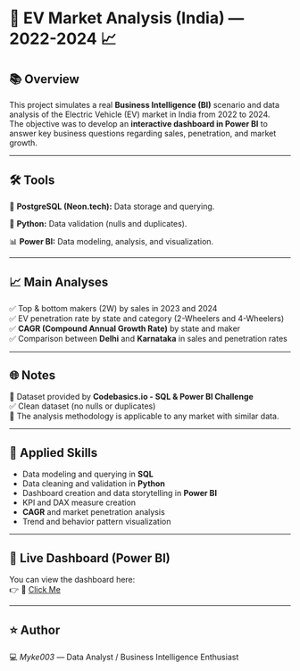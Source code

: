 # 🚗 EV Market Analysis (India) — 2022-2024 📈

## 📚 Overview

This project simulates a real **Business Intelligence (BI)** scenario and data analysis of the Electric Vehicle (EV) market in India from 2022 to 2024.  
The objective was to develop an **interactive dashboard in Power BI** to answer key business questions regarding sales, penetration, and market growth.

---

## 🛠 Tools

🐘 **PostgreSQL (Neon.tech):** Data storage and querying.

🐍 **Python:** Data validation (nulls and duplicates).

📊 **Power BI:** Data modeling, analysis, and visualization.

---

## 📈 Main Analyses
✅ Top & bottom makers (2W) by sales in 2023 and 2024  
✅ EV penetration rate by state and category (2-Wheelers and 4-Wheelers)  
✅ **CAGR (Compound Annual Growth Rate)** by state and maker  
✅ Comparison between **Delhi** and **Karnataka** in sales and penetration rates  

---

## 🌐 Notes
🔎 Dataset provided by **Codebasics.io - SQL & Power BI Challenge**  
✅ Clean dataset (no nulls or duplicates)  
📌 The analysis methodology is applicable to any market with similar data.

---

## 🧠 Applied Skills
- Data modeling and querying in **SQL**
- Data cleaning and validation in **Python**
- Dashboard creation and data storytelling in **Power BI**
- KPI and DAX measure creation
- **CAGR** and market penetration analysis
- Trend and behavior pattern visualization

---

## 🚀 Live Dashboard (Power BI)
You can view the dashboard here:  
👉 🔗 [Click Me](https://app.powerbi.com/view?r=eyJrIjoiNDZmMmE5NmEtM2EwMC00M2Y5LTljMDMtNGZmMDI0ZjQwMTcyIiwidCI6ImRmODY3OWNkLWE4MGUtNDVkOC05OWFjLWM4M2VkN2ZmOTVhMCJ9)

---

## ⭐ Author
💻 *Myke003* — Data Analyst / Business Intelligence Enthusiast
